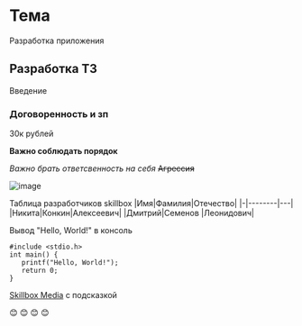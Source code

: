 
# Тема
   Разработка приложения
## Разработка ТЗ
   Введение
### Договоренность и зп
   30к рублей
   
**Важно соблюдать порядок**

*Важно брать ответсвенность на себя*
~~Агрессия~~


![image](https://upload.wikimedia.org/wikipedia/commons/thumb/4/48/Markdown-mark.svg/1920px-Markdown-mark.svg.png "Логотип Markdown")

Таблица разработчиков skillbox
|Имя|Фамилия|Отечество|
|-|--------|---|
|Никита|Конкин|Алексеевич|
|Дмитрий|Семенов |Леонидович|

Вывод "Hello, World!" в консоль
```
#include <stdio.h>
int main() {
   printf("Hello, World!");
   return 0;
}
```

[Skillbox Media](https://skillbox.ru/media/ "Всплывающая подсказка") с подсказкой

:blush: :blush: :blush: :blush:


 
